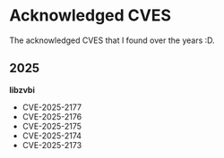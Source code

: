 # Acknowledged CVES
The acknowledged CVES that I found over the years :D.
## 2025
**libzvbi**
- CVE-2025-2177
- CVE-2025-2176
- CVE-2025-2175
- CVE-2025-2174
- CVE-2025-2173